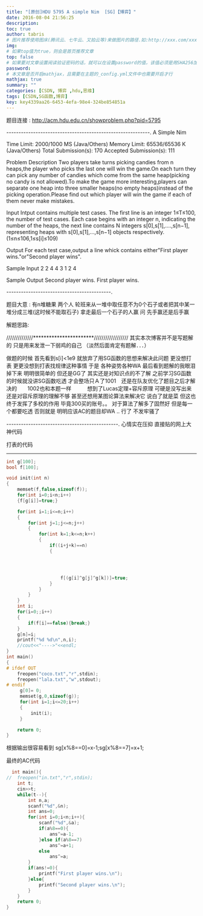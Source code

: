 ```yaml
---
title: "[原创]HDU 5795 A simple Nim  [SG]【博弈】"
date: 2016-08-04 21:56:25
description:
toc: true
author: tabris
# 图片推荐使用图床(腾讯云、七牛云、又拍云等)来做图片的路径.如:http://xxx.com/xxx.jpg
img:
# 如果top值为true，则会是首页推荐文章
top: false
# 如果要对文章设置阅读验证密码的话，就可以在设置password的值，该值必须是用SHA256加密后的密码，防止被他人识破
password:
# 本文章是否开启mathjax，且需要在主题的_config.yml文件中也需要开启才行
mathjax: true
summary: ""
categories: [CSDN, 博弈 ,hdu,思维]
tags: [CSDN,SG函数,博弈]
key: key4339aa26-6453-4efa-98e4-324be854851a
---
```


题目连接 :  http://acm.hdu.edu.cn/showproblem.php?pid=5795

-----------------------------------------------------------.
A Simple Nim

Time Limit: 2000/1000 MS (Java/Others)    Memory Limit: 65536/65536 K (Java/Others)
Total Submission(s): 170    Accepted Submission(s): 111


Problem Description
Two players take turns picking candies from n heaps,the player who picks the last one will win the game.On each turn they can pick any number of candies which come from the same heap(picking no candy is not allowed).To make the game more interesting,players can separate one heap into three smaller heaps(no empty heaps)instead of the picking operation.Please find out which player will win the game if each of them never make mistakes.


Input
Intput contains multiple test cases. The first line is an integer 1≤T≤100, the number of test cases. Each case begins with an integer n, indicating the number of the heaps, the next line contains N integers s[0],s[1],....,s[n−1], representing heaps with s[0],s[1],...,s[n−1] objects respectively.(1≤n≤106,1≤s[i]≤109)


Output
For each test case,output a line whick contains either"First player wins."or"Second player wins".


Sample Input
2
2
4 4
3
1 2 4


Sample Output
Second player wins.
First player wins.


-------------------------------------------.

题目大意 : 有n堆糖果  两个人 轮班来从一堆中取任意不为0个石子或者把其中某一堆分成三堆(这时候不能取石子)  拿走最后一个石子的人赢 问 先手赢还是后手赢


解题思路:

//////////////***********************//////////////////
其实本次博客并不是写题解的 只是用来发泄一下弱鸡的自己 （淡然后面肯定有题解．．．）

做题的时候 首先看到s[i]<1e9  就放弃了用SG函数的思想来解决此问题  更没想打表  更更没想到打表找规律这种事情 于是  各种姿势各种WA   最后看到题解的我眼泪掉下来   明明很简单的  但还是GG了  其实还是对知识点的不了解 之前学习SG函数的时候就没讲SG函数吃透 才会整场只Ａ了1001　还是在队友优化了题目之后才解决的　　1002也和本题一样　　　想到了Lucas定理+容斥原理  可硬是没写出来   还是对容斥原理的理解不够  甚至还想用某图论算法来解决它
说白了就是菜   但这也终于发挥了多校的作用  毕竟300买的账号。。   对于算法了解多了固然好  但是每一个都要吃透 否则就是 明明应该AC的题目却WA  ..    行了  不发牢骚了


----------------------------------------------.
心情实在压抑   直接贴的网上大神代码

打表的代码

----------------------
```C++
int g[100];
bool f[100];

void init(int n)
{
    memset(f,false,sizeof(f));
    for(int i=0;i<n;i++)
    {f[g[i]]=true;}

    for(int i=1;i<=n;i++)
    {
        for(int j=1;j<=n;j++)
        {
            for(int k=1;k<=n;k++)
            {
                if((i+j+k)==n)
                {




                    f[(g[i]^g[j]^g[k])]=true;
                }
            }
        }
    }
    int i;
    for(i=0;;i++)
    {
        if(f[i]==false){break;}
    }
    g[n]=i;
    printf("%d %d\n",n,i);
    //cout<<"---->"<<endl;
}
int main()
{
# ifdef OUT
    freopen("coco.txt","r",stdin);
    freopen("lala.txt","w",stdout);
# endif
     g[0]= 0;
     memset(g,0,sizeof(g));
     for(int i=1;i<=20;i++)
     {
         init(i);
     }

    return 0;
}
```

 根据输出很容易看到 sg[x%8==0]=x-1;sg[x%8==7]=x+1;

  最终的AC代码
```C++
  int main(){
//  freopen("in.txt","r",stdin);
    int t;
    cin>>t;
    while(t--){
        int n,a;
        scanf("%d",&n);
        int ans=0;
        for(int i=0;i<n;i++){
            scanf("%d",&a);
            if(a%8==0){
                ans^=a-1;
            }else if(a%8==7)
                ans^=a+1;
            else
                ans^=a;
        }
        if(ans!=0){
            printf("First player wins.\n");
        }else{
            printf("Second player wins.\n");
        }
    }
    return 0;
}
```